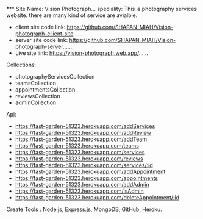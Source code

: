 *** Site Name: Vision Photograph...
speciality: This is photography services website. there are many kind of service are avialble.

* client site code link: https://github.com/SHAPAN-MIAH/Vision-photograph-cllient-site......
* server site code link: https://github.com/SHAPAN-MIAH/Vision-photograph-server.......
* Live site link: https://vision-photograph.web.app/......

Collections: 
* photographyServicesCollection
* teamsCollection
* appointmentsCollection
* reviewsCollection
* adminCollection

Api: 
* https://fast-garden-51323.herokuapp.com/addServices
* https://fast-garden-51323.herokuapp.com/addReview
* https://fast-garden-51323.herokuapp.com/addTeam
* https://fast-garden-51323.herokuapp.com/teams
* https://fast-garden-51323.herokuapp.com/services
* https://fast-garden-51323.herokuapp.com/reviews
* https://fast-garden-51323.herokuapp.com/services/:id
* https://fast-garden-51323.herokuapp.com/addAppointment
* https://fast-garden-51323.herokuapp.com/appointments
* https://fast-garden-51323.herokuapp.com/addAdmin
* https://fast-garden-51323.herokuapp.com/isAdmin
* https://fast-garden-51323.herokuapp.com/deleteAppointment/:id

Create Tools : Node.js, Express.js, MongoDB, GitHub, Heroku.
